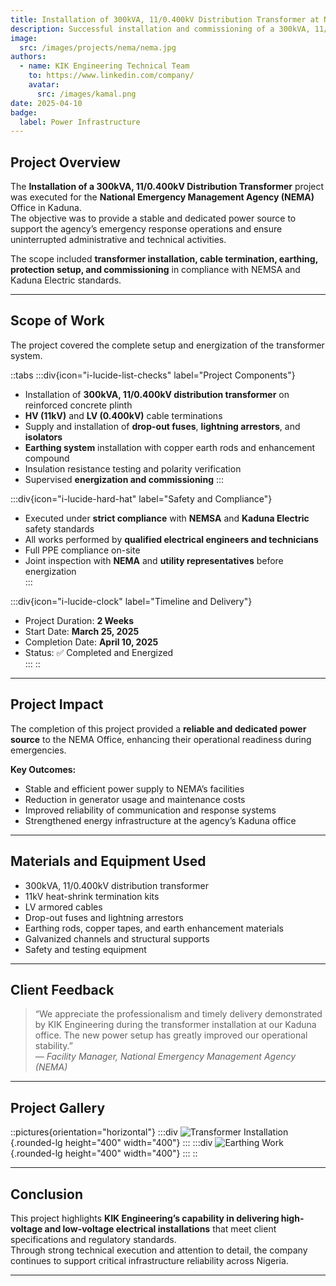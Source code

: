 ```yaml
---
title: Installation of 300kVA, 11/0.400kV Distribution Transformer at NEMA Office Kaduna
description: Successful installation and commissioning of a 300kVA, 11/0.400kV distribution transformer for the National Emergency Management Agency (NEMA) Kaduna Office to enhance power reliability for critical operations.
image:
  src: /images/projects/nema/nema.jpg
authors:
  - name: KIK Engineering Technical Team
    to: https://www.linkedin.com/company/
    avatar:
      src: /images/kamal.png
date: 2025-04-10
badge:
  label: Power Infrastructure
---
```


## Project Overview

The **Installation of a 300kVA, 11/0.400kV Distribution Transformer** project was executed for the **National Emergency Management Agency (NEMA)** Office in Kaduna.  
The objective was to provide a stable and dedicated power source to support the agency’s emergency response operations and ensure uninterrupted administrative and technical activities.

The scope included **transformer installation, cable termination, earthing, protection setup, and commissioning** in compliance with NEMSA and Kaduna Electric standards.

---

## Scope of Work

The project covered the complete setup and energization of the transformer system.

::tabs
  :::div{icon="i-lucide-list-checks" label="Project Components"}
  - Installation of **300kVA, 11/0.400kV distribution transformer** on reinforced concrete plinth  
  - **HV (11kV)** and **LV (0.400kV)** cable terminations  
  - Supply and installation of **drop-out fuses**, **lightning arrestors**, and **isolators**  
  - **Earthing system** installation with copper earth rods and enhancement compound  
  - Insulation resistance testing and polarity verification  
  - Supervised **energization and commissioning**
  :::

  :::div{icon="i-lucide-hard-hat" label="Safety and Compliance"}
  - Executed under **strict compliance** with **NEMSA** and **Kaduna Electric** safety standards  
  - All works performed by **qualified electrical engineers and technicians**  
  - Full PPE compliance on-site  
  - Joint inspection with **NEMA** and **utility representatives** before energization  
  :::

  :::div{icon="i-lucide-clock" label="Timeline and Delivery"}
  - Project Duration: **2 Weeks**  
  - Start Date: **March 25, 2025**  
  - Completion Date: **April 10, 2025**  
  - Status: ✅ Completed and Energized  
  :::
::

---

## Project Impact

The completion of this project provided a **reliable and dedicated power source** to the NEMA Office, enhancing their operational readiness during emergencies.

**Key Outcomes:**
- Stable and efficient power supply to NEMA’s facilities  
- Reduction in generator usage and maintenance costs  
- Improved reliability of communication and response systems  
- Strengthened energy infrastructure at the agency’s Kaduna office  

---

## Materials and Equipment Used

- 300kVA, 11/0.400kV distribution transformer  
- 11kV heat-shrink termination kits  
- LV armored cables  
- Drop-out fuses and lightning arrestors  
- Earthing rods, copper tapes, and earth enhancement materials  
- Galvanized channels and structural supports  
- Safety and testing equipment  

---

## Client Feedback

> “We appreciate the professionalism and timely delivery demonstrated by KIK Engineering during the transformer installation at our Kaduna office. The new power setup has greatly improved our operational stability.”  
> — *Facility Manager, National Emergency Management Agency (NEMA)*

---

## Project Gallery

::pictures{orientation="horizontal"}
  :::div
  ![Transformer Installation](/images/projects/nema/nema.jpg){.rounded-lg height="400" width="400"}
  :::
  :::div
  ![Earthing Work](/images/projects/nema/nema-2.jpg){.rounded-lg height="400" width="400"}
  :::
::

---

## Conclusion

This project highlights **KIK Engineering’s capability in delivering high-voltage and low-voltage electrical installations** that meet client specifications and regulatory standards.  
Through strong technical execution and attention to detail, the company continues to support critical infrastructure reliability across Nigeria.

---
